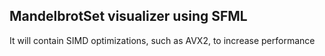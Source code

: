 ## MandelbrotSet visualizer using SFML

It will contain SIMD optimizations, such as AVX2, to increase performance

